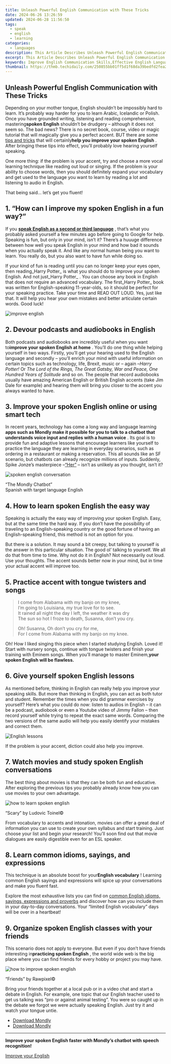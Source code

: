 ```yaml
---
title: Unleash Powerful English Communication with These Tricks
date: 2024-06-26 13:26:59
updated: 2024-06-28 11:56:50
tags:
  - speak
  - english
  - learning
categories:
  - languages
description: This Article Describes Unleash Powerful English Communication with These Tricks
excerpt: This Article Describes Unleash Powerful English Communication with These Tricks
keywords: Improve English Communication Skills,Effective English Language Techniques,Enhancing English Speaking Abilities,Mastering English Fluency and Clarity,Strategies for Better English Conversation,Tools for Boosting English Comprehension,Tips to Excel in Professional English Use
thumbnail: https://thmb.techidaily.com/250855bb01ff5d1f68da39bedfd2fea2571983e53726cd5cc186abc1510baddd.jpg
---
```


## Unleash Powerful English Communication with These Tricks

 Depending on your mother tongue, English shouldn’t be impossibly hard to learn. It’s probably way harder for you to learn Arabic, Icelandic or Polish. Once you have grounded writing, listening and reading comprehension, mastering**spoken English** shouldn’t be drudgery – although it does not seem so. The bad news? There is no secret book, course, video or magic tutorial that will magically give you a perfect accent. BUT there are some [tips and tricks](https://shop.mondly.com/affiliate.php?ACCOUNT=ATISTUDI&AFFILIATE=108875&PATH=https://www.mondly.com?AFFILIATE=108875) that will certainly**help you improve your spoken English** . After bringing these tips into effect, you’ll probably love hearing yourself speaking.

 One more thing: if the problem is your accent, try and choose a more vocal learning technique like reading out loud or singing. If the problem is your ability to choose words, then you should definitely expand your vocabulary and get used to the language you want to learn by reading a lot and listening to audio in English.

That being said… let’s get you fluent!

## 1\. “How can I improve my spoken English in a fun way?”

 If you [**speak English as a second or third language**](https://shop.mondly.com/affiliate.php?ACCOUNT=ATISTUDI&AFFILIATE=108875&PATH=https://www.mondly.com?AFFILIATE=108875) , that’s what you probably asked yourself a few minutes ago before going to Google for help. Speaking is fun, but only in your mind, isn’t it? There’s a huuuge difference between how well you speak English in your mind and how bad it sounds when you actually speak it. And like any normal human being you want to learn. You really do, but you also want to have fun while doing so.

 If your kind of fun is reading until you can no longer keep your eyes open, then reading_Harry Potter_ is what you should do to improve your spoken English. And not just_Harry Potter_ . You can choose any book in English that does not require an advanced vocabulary. The first_Harry Potter_ book was written for English-speaking 11-year-olds, so it should be perfect for your speaking practice. Take your time and READ OUT LOUD. Yes, just like that. It will help you hear your own mistakes and better articulate certain words. Good luck!

![improve english](https://media.giphy.com/media/55Lx3GC3HoVkQ/giphy.gif "Top 9 Tips And Tricks That Will Help Improve Your Spoken English 2")

## 2\. Devour podcasts and audiobooks in English

 Both podcasts and audiobooks are incredibly useful when you want to**improve your spoken English at home** . You’ll do one thing while helping yourself in two ways. Firstly, you’ll get your hearing used to the English language and secondly – you’ll enrich your mind with useful information on certain topics such as technology, life, Brexit, music or – again –_Harry Potter!_  Or   _The Lord of the Rings, The Great Gatsby, War and Peace, One Hundred Years of Solitude_ and so on. The people that record audiobooks usually have amazing American English or British English accents (take Jim Dale for example) and hearing them will bring you closer to the accent you always wanted to have.

## 3\. Improve your spoken English online or using smart tech

 In recent years, technology has come a long way and language learning **apps such as Mondly make it possible for you to talk to a chatbot that understands voice input and replies with a human voice** . Its goal is to provide fun and adaptive lessons that encourage learners like yourself to practice the language they are learning in everyday scenarios, such as ordering in a restaurant or making a reservation. This all sounds like an SF scenario, but chatbots can already recognize millions of inputs. Suddenly, Spike Jonze’s masterpiece –[“Her”](https://www.imdb.com/title/tt1798709/) – isn’t as unlikely as you thought, isn’t it?

![spoken english conversation](https://edge.mondly.com/blog/wp-content/uploads/2019/02/spoken-english-conversation-1-350x600.jpg "Top 9 Tips And Tricks That Will Help Improve Your Spoken English 3")

 “The Mondly Chatbot”  
 Spanish with target language English

## 4\. How to learn spoken English the easy way

 Speaking is actually the easy way of improving your spoken English. Easy, but at the same time the hard way. If you don’t have the possibility of traveling to an English-speaking country or the good fortune of having an English-speaking friend, this method is not an option for you.

 But there is a solution. It may sound a bit creepy, but talking to yourself is the answer in this particular situation. The good ol’ talking to yourself. We all do that from time to time. Why not do it in English? Not necessarily out loud. Use your thoughts. The accent sounds better now in your mind, but in time your actual accent will improve too.

## 5\. Practice accent with tongue twisters and songs

> I come from Alabama with my banjo on my knee,  
> I’m going to Louisiana, my true love for to see.  
> It rained all night the day I left, the weather it was dry  
> The sun so hot I froze to death, Susanna, don’t you cry.
>
> Oh! Susanna, Oh don’t you cry for me,  
> For I come from Alabama with my banjo on my knee.

 Oh! How I liked singing this piece when I started studying English. Loved it! Start with nursery songs, continue with tongue twisters and finish your training with Eminem songs. When you’ll manage to master Eminem,**your spoken English will be flawless.**

## 6\. Give yourself spoken English lessons

 As mentioned before, thinking in English can really help you improve your speaking skills. But more than thinking in English, you can act as both tutor and student. Remember the times when you did grammar exercises by yourself? Here’s what you could do now: listen to audios in English – it can be a podcast, audiobook or even a Youtube video of Jimmy Fallon – then record yourself while trying to repeat the exact same words. Comparing the two versions of the same audio will help you easily identify your mistakes and correct them.

![English lessons](https://media.giphy.com/media/cEODGfeOYMRxK/giphy.gif "Top 9 Tips And Tricks That Will Help Improve Your Spoken English 4")

If the problem is your accent, diction could also help you improve.

## 7\. Watch movies and study spoken English conversations

 The best thing about movies is that they can be both fun and educative. After exploring the previous tips you probably already know how you can use movies to your own advantage.

![how to learn spoken english](https://edge.mondly.com/blog/wp-content/uploads/2019/02/how-to-learn-spoken-english-1024x682.jpg "Top 9 Tips And Tricks That Will Help Improve Your Spoken English 5")

 “Scary” by Ludovic Toinel©

 From vocabulary to accents and intonation, movies can offer a great deal of information you can use to create your own syllabus and start training. Just choose your list and begin your research! You’ll soon find out that movie dialogues are easily digestible even for an ESL speaker.

## 8\. Learn common idioms, sayings, and expressions

 This technique is an absolute boost for your**English vocabulary** ! Learning common English sayings and expressions will spice up your conversations and make you fluent fast.

 Explore the most exhaustive lists you can find on [common English idioms, sayings, expressions and proverbs](https://takelessons.com/blog/english-idioms) and discover how can you include them in your day-to-day conversations. Your “limited English vocabulary” days will be over in a heartbeat!

## 9\. Organize spoken English classes with your friends

 This scenario does not apply to everyone. But even if you don’t have friends interesting in**practicing spoken English** , the world wide web is the big place where you can find friends for every hobby or project you may have.

![how to improve spoken english](https://edge.mondly.com/blog/wp-content/uploads/2019/02/how-to-improve-spoken-english-scaled-960x640.jpg "Top 9 Tips And Tricks That Will Help Improve Your Spoken English 6")

 “Friends” by Rawpixel©

 Bring your friends together at a local pub or in a video chat and start a debate in English. For example, one topic that our English teacher used to get us talking was “pro or against animal testing”. You were so caught up in the debate we forgot we were actually speaking English. Just try it and watch your tongue untie.

* [Download Mondly](https://www.facebook.com/sharer/sharer.php?u=https%3A%2F%2Fwww.mondly.com%2Fblog%2Ftop-tips-and-tricks-will-help-improve-your-spoken-english%2F&t=Top+9+Tips+and+Tricks+That+Will+Help+Improve+Your+Spoken+English "Share on Facebook")
* [Download Mondly](https://shop.mondly.com/affiliate.php?ACCOUNT=ATISTUDI&AFFILIATE=108875&PATH=https://www.mondly.com?AFFILIATE=108875)

---

 **Improve your spoken English faster with Mondly’s chatbot with speech recognition!**

[Improve your English](https://adjt.mondly.com/5ixfg4k?campaign=blog-post-id-2661&fallback=https%3A%2F%2Fapp.mondly.com%3Futm%5Fmedium%3Dblog%5Fblog-post-id-2661%26utm%5Fsource%3Dblog-post-id-2661&redirect%5Fmacos=https%3A%2F%2Fapp.mondly.com%3Futm%5Fmedium%3Dblog%5Fblog-post-id-2661%26utm%5Fsource%3Dblog-post-id-2661&redirect%5Fandroid=https%3A%2F%2Fplay.google.com%2Fstore%2Fapps%2Fdetails%3Fid%3Dcom.atistudios.mondly.languages%3Futm%5Fmedium%3Dblog%5Fblog-post-id-2661%26utm%5Fsource%3Dblog-post-id-2661&redirect%5Fios=https%3A%2F%2Fapps.apple.com%2Fapp%2Fapple-store%2Fid987873536%3Fpt%3D78954800%26ct%3Dblog-post-id-2661%26mt%3D8 "Improve your English")

<ins class="adsbygoogle"
     style="display:block"
     data-ad-format="autorelaxed"
     data-ad-client="ca-pub-7571918770474297"
     data-ad-slot="1223367746"></ins>



<ins class="adsbygoogle"
     style="display:block"
     data-ad-client="ca-pub-7571918770474297"
     data-ad-slot="8358498916"
     data-ad-format="auto"
     data-full-width-responsive="true"></ins>

